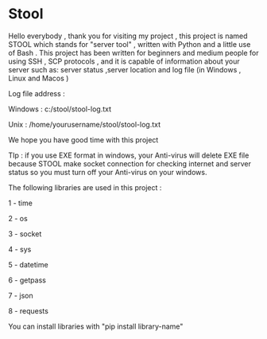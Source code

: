 # Stool
Hello everybody , thank you for visiting my project , this project is named STOOL which stands for "server tool" ,
 written with Python and a little use of Bash . 
This project has been written for beginners and medium people for using SSH , SCP protocols , and it is capable of information about your server such as: server status ,server location and log file (in Windows , Linux and Macos ) 

Log file address :

Windows : c:/stool/stool-log.txt

Unix : /home/yourusername/stool/stool-log.txt

We hope you have good time with this project 

TIp : if you use EXE format in windows, your Anti-virus will delete EXE file because STOOL make socket connection for checking internet and server status so you must turn off your Anti-virus on your windows.

The following libraries are used in this project :

1 - time

2 - os

3 - socket  

4 - sys

5 - datetime

6 - getpass

7 - json

8 - requests


You can install libraries with "pip install library-name"
